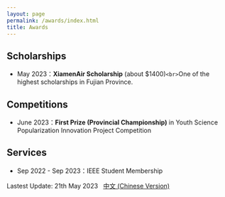 ```yaml
---
layout: page
permalink: /awards/index.html
title: Awards
---
```

## Scholarships

- May 2023：**XiamenAir Scholarship** (about $1400)`<br>`One of the highest scholarships in Fujian Province.

## Competitions

- June 2023：**First Prize (Provincial Championship)** in Youth Science Popularization Innovation Project Competition

## Services

- Sep 2022 - Sep 2023：IEEE Student Membership

Lastest Update: 21th May 2023 &nbsp; [中文 (Chinese Version)](https://easel7.github.io/awards_zh/)
